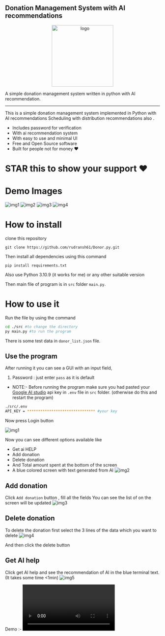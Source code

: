## Donation Management System with AI recommendations
<div align="center">
<img src="./logo.py.png" alt="logo" width="200"/>
</div>

  A simple donation management system written in python with AI recommendation. 
<hr>

This is a simple donation management system implemented in Python with AI recommendations Scheduling with distribution recommendations also .


 - Includes password for verification
 - With ai recommendation system 
 - With easy to use and minimal UI
 - Free and Open Source software
 - Built for people not for money ♥

 # STAR this to show your support ♥

# Demo Images
![img1](img1.png)
![img2](img2.png)
![img3](img3.png)
![img4](img4.png)

# How to install 
clone this repository
```
git clone https://github.com/rudransh61/Donor.py.git
```

Then install all dependencies using this command
```
pip install requirements.txt
```

Also use Python 3.10.9 (it works for me)
or any other suitable version

Then main file of program is in `src` folder `main.py`.

# How to use it
Run the file by using the command
```bash
cd ./src #to change the directory
py main.py #to run the program
```
There is some test data in `donor_list.json` file.

## Use the program

After running it you can see a GUI with an input field,
1) Password : just enter `pass` as it is default

- NOTE:- Before running the program make sure you had pasted your [Google AI studio](https://makersuite.google.com/app/prompts/new_freeform) api key in `.env` file in `src` folder. (otherwise do this and restart the program)
```bash
./src/.env
API_KEY = ******************************* #your key
```

Now press Login button

![img1](img1.png)


Now you can see different options available like
 - Get ai HELP
 - Add donation 
 - Delete donation
 - And Total amount spent at the bottom of the screen
 - A blue colored screen with text generated from AI
![img2](img2.png)
## Add donation
Click `Add donation`  button , fill all the fields 
You can see the list of on the screen will be updated
![img3](./img3.png)

## Delete donation
To delete the donation first select the 3 lines of the data which you want to delete
![img4](./img4.png)

And then click the delete button

## Get AI help
Click get AI help and see the recommendation of AI in the blue terminal text.
(It takes some time <1min)
![img5](./img5.png)


Demo :-
<video controls width="300">

  <source src="demo.mp4" type="video/mp4" />
</video>